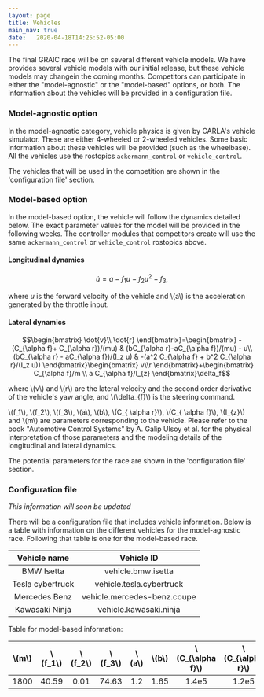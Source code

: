 ```yaml
---
layout: page
title: Vehicles
main_nav: true
date:   2020-04-18T14:25:52-05:00
---
```


The final GRAIC race will be on several different vehicle models. We have provides several vehicle models with our initial release, but these vehicle models may changein the coming months. Competitors can participate in either the "model-agnostic" or the "model-based" options, or both.
The information about the vehicles will be provided in a configuration file.

### Model-agnostic option
In the model-agnostic category, vehicle physics is given by CARLA's vehicle simulator. These are either 4-wheeled or 2-wheeled vehicles. Some basic information about these vehicles will be provided (such as the wheelbase). All the vehicles use the rostopics `ackermann_control` or `vehicle_control`.

The vehicles that will be used in the competition are shown in the 'configuration file' section.


### Model-based option
In the model-based option, the vehicle will follow the dynamics detailed below. The exact parameter values for the model will be provided in the following weeks. The controller modules that competitors create will use the same `ackermann_control` or `vehicle_control` rostopics above.

#### Longitudinal dynamics

$$\dot{u} = a - f_1 u - f_2 u^{2} - f_3,$$

where $u$ is the forward velocity of the vehicle and \\(a\\) is the acceleration generated by the throttle input.

#### Lateral dynamics

$$\begin{bmatrix} \dot{v}\\ \dot{r}
\end{bmatrix}=\begin{bmatrix}
-(C_{\alpha f}+ C_{\alpha r})/(mu) & (bC_{\alpha r}-aC_{\alpha f})/(mu) - u\\
(bC_{\alpha r} - aC_{\alpha f})/(I_z u) & -(a^2 C_{\alpha f} + b^2 C_{\alpha r}/(I_z u))
\end{bmatrix}\begin{bmatrix}
v\\r
\end{bmatrix}+\begin{bmatrix}
C_{\alpha f}/m \\ a C_{\alpha f}/I_{z}
\end{bmatrix}\delta_f$$

where \\(v\\) and \\(r\\) are the lateral velocity and the second order derivative of the vehicle's yaw angle, and \\(\delta_{f}\\) is the steering command.

\\(f_1\\), \\(f_2\\), \\(f_3\\), \\(a\\), \\(b\\), \\(C_{ \alpha r}\\), \\(C_{ \alpha f}\\), \\(I_{z}\\) and \\(m\\) are parameters corresponding to the vehicle. Please refer to the book "Automotive Control Systems" by A. Galip Ulsoy et al. for the physical interpretation of those parameters and the modeling details of the longitudinal and lateral dynamics.

The potential parameters for the race are shown in the 'configuration file' section.

### Configuration file

*This information will soon be updated*

There will be a configuration file that includes vehicle information.
Below is a table with information on the different vehicles for the model-agnostic race. Following that table is one for the model-based race.

|Vehicle name    |Vehicle ID                 |
|:--------------:|:-------------------------:|
|BMW Isetta      |vehicle.bmw.isetta         |
|Tesla cybertruck|vehicle.tesla.cybertruck   |
|Mercedes Benz   |vehicle.mercedes-benz.coupe|
|Kawasaki Ninja  |vehicle.kawasaki.ninja     |


Table for model-based information:

|\\(m\\)|\\(f_1\\)|\\(f_2\\)|\\(f_3\\)|\\(a\\)|\\(b\\)|\\(C_{\alpha f}\\)|\\(C_{\alpha r}\\)|\\(I_z\\)|Vehicle ID           |
|:-----:|:-------:|:-------:|:-------:|:-----:|:-----:|:----------------:|:----------------:|:-------:|:-------------------:|
|1800   |40.59    |0.01     |74.63    |1.2    |1.65   |1.4e5             |1.2e5             |3270     |vehicle.model_based.1|
